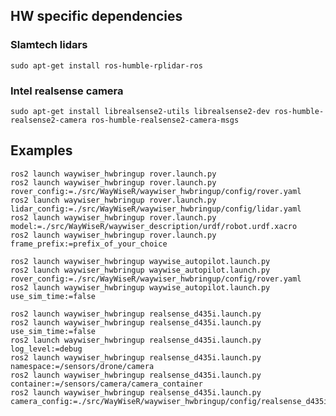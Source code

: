 ## HW specific dependencies

### Slamtech lidars

    sudo apt-get install ros-humble-rplidar-ros

### Intel realsense camera

    sudo apt-get install librealsense2-utils librealsense2-dev ros-humble-realsense2-camera ros-humble-realsense2-camera-msgs

## Examples

    ros2 launch waywiser_hwbringup rover.launch.py
    ros2 launch waywiser_hwbringup rover.launch.py rover_config:=./src/WayWiseR/waywiser_hwbringup/config/rover.yaml
    ros2 launch waywiser_hwbringup rover.launch.py lidar_config:=./src/WayWiseR/waywiser_hwbringup/config/lidar.yaml
    ros2 launch waywiser_hwbringup rover.launch.py model:=./src/WayWiseR/waywiser_description/urdf/robot.urdf.xacro
    ros2 launch waywiser_hwbringup rover.launch.py frame_prefix:=prefix_of_your_choice

    ros2 launch waywiser_hwbringup waywise_autopilot.launch.py
    ros2 launch waywiser_hwbringup waywise_autopilot.launch.py rover_config:=./src/WayWiseR/waywiser_hwbringup/config/rover.yaml
    ros2 launch waywiser_hwbringup waywise_autopilot.launch.py use_sim_time:=false

    ros2 launch waywiser_hwbringup realsense_d435i.launch.py
    ros2 launch waywiser_hwbringup realsense_d435i.launch.py use_sim_time:=false
    ros2 launch waywiser_hwbringup realsense_d435i.launch.py log_level:=debug
    ros2 launch waywiser_hwbringup realsense_d435i.launch.py namespace:=/sensors/drone/camera
    ros2 launch waywiser_hwbringup realsense_d435i.launch.py container:=/sensors/camera/camera_container
    ros2 launch waywiser_hwbringup realsense_d435i.launch.py camera_config:=./src/WayWiseR/waywiser_hwbringup/config/realsense_d435i.yaml
